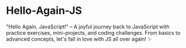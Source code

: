 # Hello-Again-JS
"Hello Again, JavaScript!" – A joyful journey back to JavaScript with practice exercises, mini-projects, and coding challenges.   From basics to advanced concepts, let's fall in love with JS all over again! ✨  
